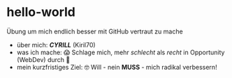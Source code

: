 # hello-world
Übung um mich endlich besser mit GitHub vertraut zu mache

+ über mich:                  ***CYRILL*** (Kiril70)
+ was ich mache:              😱 Schlage mich, mehr *schlecht* als *recht* in Opportunity (WebDev) durch 🤕
+ mein kurzfristiges Ziel:    🤓 Will - nein **MUSS** - mich radikal verbessern!            
